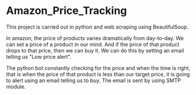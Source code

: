 # Amazon_Price_Tracking
This project is carried out in python and web scraping using BeautifulSoup.

In amazon, the price of products varies dramatically from day-to-day. We can set a price of a product in our mind. And if the price of that product drops to that price, then we can buy it. We can do this by setting an email telling us "Low price alert".

The python bot constantly checking for the price and when the time is right, that is when the price of that product is less than our target price, it is going to alert using an email telling us to buy. The email is sent by using SMTP module.
